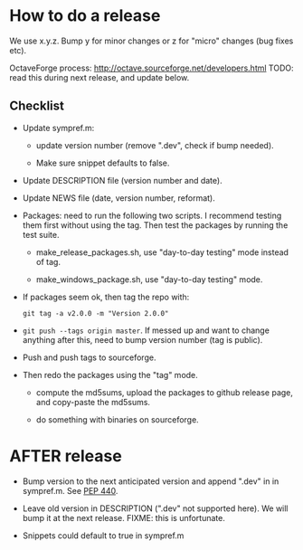 How to do a release
===================

We use x.y.z.  Bump y for minor changes or z for "micro" changes (bug
fixes etc).

OctaveForge process: http://octave.sourceforge.net/developers.html
TODO: read this during next release, and update below.


Checklist
---------

  * Update sympref.m:

      - update version number (remove ".dev", check if bump needed).

      - Make sure snippet defaults to false.

  * Update DESCRIPTION file (version number and date).

  * Update NEWS file (date, version number, reformat).

  * Packages: need to run the following two scripts.  I recommend
    testing them first without using the tag.  Then test the packages
    by running the test suite.

      - make_release_packages.sh, use "day-to-day testing" mode instead
        of tag.

      - make_windows_package.sh, use "day-to-day testing" mode.

  * If packages seem ok, then tag the repo with:

    `git tag -a v2.0.0 -m "Version 2.0.0"`

  * `git push --tags origin master`.  If messed up and want to change
    anything after this, need to bump version number (tag is public).

  * Push and push tags to sourceforge.

  * Then redo the packages using the "tag" mode.

      - compute the md5sums, upload the packages to github release
        page, and copy-paste the md5sums.

      - do something with binaries on sourceforge.



AFTER release
=============

  * Bump version to the next anticipated version and append ".dev" in
    in sympref.m.  See
    [PEP 440](https://www.python.org/dev/peps/pep-0440).

  * Leave old version in DESCRIPTION (".dev" not supported here).  We
    will bump it at the next release.  FIXME: this is unfortunate.

  * Snippets could default to true in sympref.m
